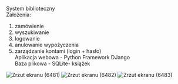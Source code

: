 System biblioteczny <br/>
Założenia:
1. zamówienie
2. wyszukiwanie
3. logowanie
4. anulowanie wypożyczenia
5. zarządzanie kontami (login + hasło)<br/>
Aplikacja webowa - Python Framework DJango<br/>
Baza plikowa - SQLite- książek<br/>

![Zrzut ekranu (6481)](https://user-images.githubusercontent.com/92526656/226432484-42a51898-0c5c-4c81-b3e5-fdd521dd3c52.png)
![Zrzut ekranu (6482)](https://user-images.githubusercontent.com/92526656/226432713-c4113d9b-4f39-4def-8545-eb309ed960a5.png)
![Zrzut ekranu (6483)](https://user-images.githubusercontent.com/92526656/226432882-d1cdebb0-a39f-4a64-9771-0f589496d2f7.png)

